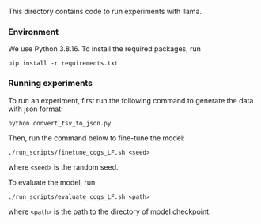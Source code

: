 This directory contains code to run experiments with llama.

### Environment
We use Python 3.8.16. To install the required packages, run
```
pip install -r requirements.txt
```

### Running experiments
To run an experiment, first run the following command to generate the data with json format:
```
python convert_tsv_to_json.py
```
Then, run the command below to fine-tune the model:
```
./run_scripts/finetune_cogs_LF.sh <seed>
```
where `<seed>` is the random seed.

To evaluate the model, run
```
./run_scripts/evaluate_cogs_LF.sh <path>
```
where `<path>` is the path to the directory of model checkpoint.